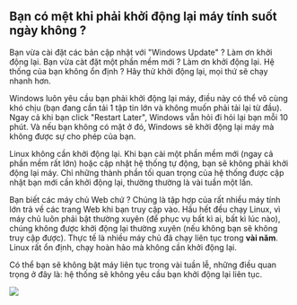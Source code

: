 <?php require("../../entete.php"); ?> <?php require("../../base.php"); ?> <?php require("../../fonctions.php"); ?>

<div id="corps">

<h2>Bạn có mệt khi phải khởi động lại máy tính suốt ngày không ?</h2>

<p>Bạn vừa cài đặt các bản cập nhật với "Windows Update" ? Làm ơn khởi động lại. Bạn vừa 
càt đặt một phần mềm mới ? Làm ơn khởi động lại. Hệ thống của bạn không ổn định ? Hãy thử 
khởi động lại, mọi thứ sẽ chạy nhanh hơn.</p>

<p>Windows luôn yêu cầu bạn phải khởi động lại máy, điều này có thể vô cùng khó chịu (bạn đang 
cần tải 1 tập tin lớn và không muốn phải tải lại từ đầu). Ngay cả khi bạn click "Restart Later", 
Windows vẫn hỏi đi hỏi lại bạn mỗi 10 phút. Và nếu bạn không có mặt ở đó, Windows sẽ khởi 
động lại máy mà không được sự cho phép của bạn.</p>

<p>Linux không cần khởi động lại. Khi bạn cài một phần mềm mới (ngay cả phần mềm rất lớn) hoặc 
cập nhật hệ thống tự động, bạn sẽ không phải khởi động lại máy. Chỉ những thành phần tối quan trọng 
của hệ thống được cập nhật bạn mới cần khởi động lại, thường thường là vài tuần một lần.</p>

<p>Bạn biết các máy chủ Web chứ ? Chúng là tập hợp của rất nhiều máy tính lớn trả về 
các trang Web khi bạn truy cập vào. Hầu hết đều chạy Linux, vì máy chủ luôn phải bật thường xuyên 
(để phục vụ bất kì ai, bất kì lúc nào), chúng không được khởi động lại thường xuyên (nếu không 
bạn sẽ không truy cập được). Thực tế là nhiều máy chủ đã chạy liên tục trong <b>vài năm</b>. 
Linux rất ổn định, chạy hoàn hảo mà không cần khởi động lại.</p>

<p>Có thể bạn sẽ không bật máy liên tục trong vài tuần lễ, những điều quan trọng ở đây là: 
hệ thống sẽ không yêu cầu bạn khởi động lại liên tục.</p>

<img src="Images/reboot_all_the_time_thumb.png" />

</div>


